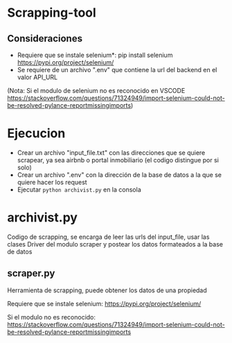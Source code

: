 # Scrapping-tool

## Consideraciones
- Requiere que se instale selenium*: pip install selenium https://pypi.org/project/selenium/
- Se requiere de un archivo ".env" que contiene la url del backend en el valor API_URL

(Nota: Si el modulo de selenium no es reconocido en VSCODE https://stackoverflow.com/questions/71324949/import-selenium-could-not-be-resolved-pylance-reportmissingimports)

# Ejecucion
- Crear un archivo "input_file.txt" con las direcciones que se quiere scrapear, ya sea airbnb o portal inmobiliario (el codigo distingue por si solo)
- Crear un archivo ".env" con la dirección de la base de datos a la que se quiere hacer los request
- Ejecutar `python archivist.py` en la consola

# archivist.py
Codigo de scrapping, se encarga de leer las urls del input_file, usar las clases Driver del modulo scraper y postear los datos formateados a la base de datos

## scraper.py
Herramienta de scrapping, puede obtener los datos de una propiedad

Requiere que se instale selenium: https://pypi.org/project/selenium/

Si el modulo no es reconocido: https://stackoverflow.com/questions/71324949/import-selenium-could-not-be-resolved-pylance-reportmissingimports